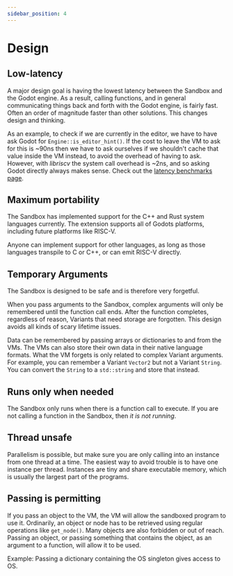 ```yaml
---
sidebar_position: 4
---
```


# Design

## Low-latency

A major design goal is having the lowest latency between the Sandbox and the Godot engine. As a result, calling functions, and in general communicating things back and forth with the Godot engine, is fairly fast. Often an order of magnitude faster than other solutions. This changes design and thinking.

As an example, to check if we are currently in the editor, we have to have ask Godot for `Engine::is_editor_hint()`. If the cost to leave the VM to ask for this is ~90ns then we have to ask ourselves if we shouldn't cache that value inside the VM instead, to avoid the overhead of having to ask. However, with _libriscv_ the system call overhead is ~2ns, and so asking Godot directly always makes sense. Check out the [latency benchmarks page](/performance/latency.md).

## Maximum portability

The Sandbox has implemented support for the C++ and Rust system languages currently. The extension supports all of Godots platforms, including future platforms like RISC-V.

Anyone can implement support for other languages, as long as those languages transpile to C or C++, or can emit RISC-V directly.

## Temporary Arguments

The Sandbox is designed to be safe and is therefore very forgetful.

When you pass arguments to the Sandbox, complex arguments will only be remembered until the function call ends. After the function completes, regardless of reason, Variants that need storage are forgotten. This design avoids all kinds of scary lifetime issues.

Data can be remembered by passing arrays or dictionaries to and from the VMs. The VMs can also store their own data in their native language formats. What the VM forgets is only related to complex Variant arguments. For example, you can remember a Variant `Vector2` but not a Variant `String`. You can convert the `String` to a `std::string` and store that instead.

## Runs only when needed

The Sandbox only runs when there is a function call to execute. If you are not calling a function in the Sandbox, then *it is not running*.

## Thread unsafe

Parallelism is possible, but make sure you are only calling into an instance from one thread at a time. The easiest way to avoid trouble is to have one instance per thread. Instances are tiny and share executable memory, which is usually the largest part of the programs.

## Passing is permitting

If you pass an object to the VM, the VM will allow the sandboxed program to use it. Ordinarily, an object or node has to be retrieved using regular operations like `get_node()`. Many objects are also forbidden or out of reach. Passing an object, or passing something that contains the object, as an argument to a function, will allow it to be used.

Example: Passing a dictionary containing the OS singleton gives access to OS.
